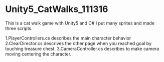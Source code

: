 # Unity5_CatWalks_111316
This is a cat walk game with Unity5 and C#
I put many sprites and made three scripts.


<Three Scripts explanation below>
1.PlayerControllers.cs describes the main character behavior
2.ClearDirector.cs descrives the other page when you reached goal by touching treasure chest. 
3.CameraController.cs describes to make camera moving centering the character.
